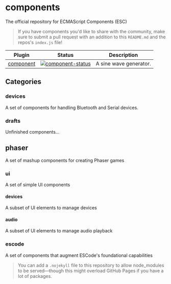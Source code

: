 # components
The official repository for ECMAScript Components (ESC)

> If you have components you'd like to share with the community, make sure to submit a pull request with an addition to this `README.md` and the repos's `index.js` file!


| Plugin               | Status                                                       | Description                                             |
| --------------------- | ------------------------------------------------------------ | ------------------------------------------------------- |
| [component]         | [![component-status]][component] | A sine wave generator.


## Categories
### devices
A set of components for handling Bluetooth and Serial devices.

### drafts
Unfinished components...

## phaser
A set of mashup components for creating Phaser games

### ui
A set of simple UI components

#### devices
A subset of UI elements to manage devices

#### audio
A subset of UI elements to manage audio playback

### escode
A set of components that augment ESCode's foundational capabilities


> You can add a `.nojekyll` file to this repository to allow node_modules to be served—though this might overload GitHub Pages if you have a lot of packages.


<!-- component -->
[component]: https://github.com/brainsatplay/component
[component-status]: https://img.shields.io/npm/v/@brainsatplay/component

